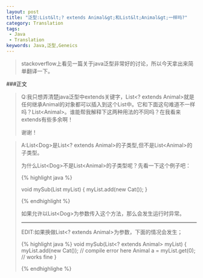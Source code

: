 ```yaml
---
layout: post
title: "泛型:List&lt;? extends Animal&gt;和List&lt;Animal&gt;一样吗?"
category: Translation
tags:
 - Java
 - Translation
keywords: Java,泛型,Geneics
---
```

<blockquote>
	stackoverflow上看见一篇关于java泛型非常好的讨论，所以今天拿出来简单翻译一下。
</blockquote>

###正文

<blockquote>

Q:我只想弄清楚java泛型中extends关键字，List&lt;? extends Animal&gt;就是任何继承Animal的对象都可以插入到这个List中。它和下面这句难道不一样吗？List&lt;Animal&gt;。谁能帮我解释下这两种用法的不同吗？在我看来extends有些多余啊！

谢谢！

</blockquote>

<blockquote>

A:List&lt;Dog&gt;是List&lt;? extends Animal&gt;的子类型,但不是List&lt;Animal&gt;的子类型。

为什么List&lt;Dog&gt;不是List&lt;Animal&gt;的子类型呢？先看一下这个例子吧：

{% highlight java %}

void mySub(List<Animal> myList) {
    myList.add(new Cat());
}

{% endhighlight %}	

如果允许以List&lt;Dog&gt;为参数传入这个方法，那么会发生运行时异常。

<hr>

EDIT:如果换做List&lt;? extends Animal&gt;为参数，下面的情况会发生；

{% highlight java %}
void mySub(List<? extends Animal> myList) {
    myList.add(new Cat());     // compile error here
    Animal a = myList.get(0);  // works fine 
}

{% endhighlighe %}


</blockquote>